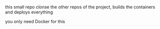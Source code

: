 this small repo clonse the other repos of the project, builds the containers and deploys everything

you only need Docker for this